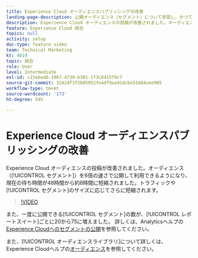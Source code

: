 ```yaml
---
title: Experience Cloud オーディエンスパブリッシングの改善
landing-page-description: 公開オーディエンス（セグメント）について学習し、かつてないほどに短時間で利用できるようにします。
description: Experience Cloud オーディエンスの投稿が改善されました。オーディエンス（セグメント）を6倍の速さで公開して利用できるようになり、現在の待ち時間が48時間から約8時間に短縮されました。また、トラフィックやセグメントサイズによってはさらに高速になります。
feature: Experience Cloud 統合
topics: null
activity: setup
doc-type: feature video
team: Technical Marketing
kt: 4819
topic: 統合
role: User
level: Intermediate
exl-id: c23ebad6-2967-4739-b381-1f3c6415f8c7
source-git-commit: 32424f3f2b05952fe4df9ea91dcbe51684cee905
workflow-type: tm+mt
source-wordcount: '173'
ht-degree: 54%

---
```


# Experience Cloud オーディエンスパブリッシングの改善

Experience Cloud オーディエンスの投稿が改善されました。オーディエンス（[!UICONTROL セグメント]）を6倍の速さで公開して利用できるようになり、現在の待ち時間が48時間から約8時間に短縮されました。トラフィックや[!UICONTROL セグメント]のサイズに応じてさらに短縮されます。

>[!VIDEO](https://video.tv.adobe.com/v/32842/?quality=12)

また、一度に公開できる[!UICONTROL セグメント]の数が、[!UICONTROL レポートスイート]ごとに20から75に増えました。
詳しくは、Analyticsヘルプの[Experience Cloudへのセグメントの公開](https://docs.adobe.com/content/help/ja-JP/analytics/components/segmentation/segmentation-workflow/seg-publish.html)を参照してください。

また、[!UICONTROL オーディエンスライブラリ]について詳しくは、Experience Cloudヘルプの[オーディエンス](https://docs.adobe.com/content/help/ja-JP/core-services/interface/audiences/audience-library.html)を参照してください。
